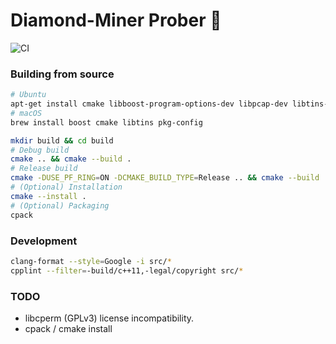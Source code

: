 # Diamond-Miner Prober :gem:

![CI](https://github.com/dioptra-io/diamond-miner-prober/workflows/CI/badge.svg)

### Building from source

```bash
# Ubuntu
apt-get install cmake libboost-program-options-dev libpcap-dev libtins-dev pkg-config zlib1g-dev
# macOS
brew install boost cmake libtins pkg-config
```

```bash
mkdir build && cd build
# Debug build
cmake .. && cmake --build .
# Release build
cmake -DUSE_PF_RING=ON -DCMAKE_BUILD_TYPE=Release .. && cmake --build .
# (Optional) Installation
cmake --install .
# (Optional) Packaging
cpack
```

### Development

```bash
clang-format --style=Google -i src/*
cpplint --filter=-build/c++11,-legal/copyright src/*
```

### TODO
- libcperm (GPLv3) license incompatibility.
- cpack / cmake install
